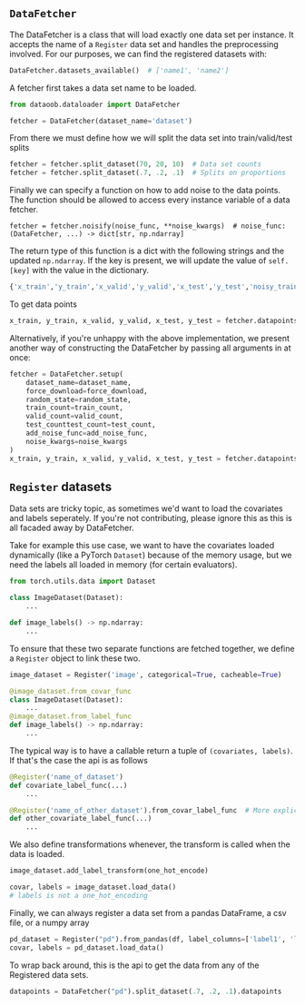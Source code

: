 ## `DataFetcher`
The DataFetcher is a class that will load exactly one data set per instance. It accepts the name of a `Register` data set and handles the preprocessing involved. For our purposes, we can find the registered datasets with:
```python
DataFetcher.datasets_available()  # ['name1', 'name2']
```

A fetcher first takes a data set name to be loaded.
```python
from dataoob.dataloader import DataFetcher

fetcher = DataFetcher(dataset_name='dataset')
```

From there we must define how we will split the data set into train/valid/test splits
```python
fetcher = fetcher.split_dataset(70, 20, 10)  # Data set counts
fetcher = fetcher.split_dataset(.7, .2, .1)  # Splits on proportions
```

Finally we can specify a function on how to add noise to the data points. The function should be allowed to access every instance variable of a data fetcher.
```
fetcher = fetcher.noisify(noise_func, **noise_kwargs)  # noise_func: (DataFetcher, ...) -> dict[str, np.ndarray]
```

The return type of this function is a dict with the following strings and the updated `np.ndarray`. If the key is present, we will update the value of `self.[key]` with the value in the dictionary.
```python
{'x_train','y_train','x_valid','y_valid','x_test','y_test','noisy_train_indices'}
```

To get data points
```python
x_train, y_train, x_valid, y_valid, x_test, y_test = fetcher.datapoints
```

Alternatively, if you're unhappy with the above implementation, we present
another way of constructing the DataFetcher by passing all arguments in at once:
```python
fetcher = DataFetcher.setup(
    dataset_name=dataset_name,
    force_download=force_download,
    random_state=random_state,
    train_count=train_count,
    valid_count=valid_count,
    test_counttest_count=test_count,
    add_noise_func=add_noise_func,
    noise_kwargs=noise_kwargs
)
x_train, y_train, x_valid, y_valid, x_test, y_test = fetcher.datapoints
```

## `Register` datasets
Data sets are tricky topic, as sometimes we'd want to load the covariates and labels seperately. If you're not contributing, please ignore this as this is all facaded away by DataFetcher.

Take for example this use case, we want to have the covariates loaded dynamically (like a PyTorch `Dataset`) because of the memory usage, but we need the labels all loaded in memory (for certain evaluators).

```python
from torch.utils.data import Dataset

class ImageDataset(Dataset):
    ...

def image_labels() -> np.ndarray:
    ...
```

To ensure that these two separate functions are fetched together, we define a `Register` object to link these two.

```python
image_dataset = Register('image', categorical=True, cacheable=True)

@image_dataset.from_covar_func
class ImageDataset(Dataset):
    ...
@image_dataset.from_label_func
def image_labels() -> np.ndarray:
    ...
```

The typical way is to have a callable return a tuple of `(covariates, labels)`. If
that's the case the api is as follows
```python
@Register('name_of_dataset')
def covariate_label_func(...)
    ...

@Register('name_of_other_dataset').from_covar_label_func  # More explicitly
def other_covariate_label_func(...)
    ...

```

We also define transformations whenever, the
transform is called when the data is loaded.
```python
image_dataset.add_label_transform(one_hot_encode)

covar, labels = image_dataset.load_data()
# labels is not a one_hot_encoding
```

Finally, we can always register a data set from a pandas DataFrame, a csv file, or a numpy array
```python
pd_dataset = Register("pd").from_pandas(df, label_columns=['label1', 'label2'])
covar, labels = pd_dataset.load_data()
```

To wrap back around, this is the api to get the data from any of the Registered data sets.
```python
datapoints = DataFetcher("pd").split_dataset(.7, .2, .1).datapoints
```
